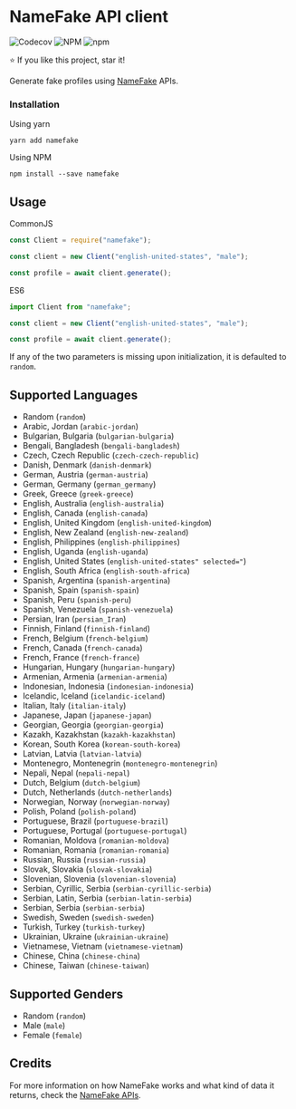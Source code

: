 # NameFake API client

![Codecov](https://img.shields.io/codecov/c/gh/WalkingPizza/namefake)
![NPM](https://img.shields.io/npm/l/namefake)
![npm](https://img.shields.io/npm/dw/namefake)

:star: If you like this project, star it!

Generate fake profiles using [NameFake](https://namefake.com/) APIs.

### Installation

Using yarn

`yarn add namefake`

Using NPM

`npm install --save namefake`

## Usage

CommonJS

```js
const Client = require("namefake");

const client = new Client("english-united-states", "male");

const profile = await client.generate();
```

ES6

```js
import Client from "namefake";

const client = new Client("english-united-states", "male");

const profile = await client.generate();
```

If any of the two parameters is missing upon initialization, it is defaulted to `random`.

## Supported Languages

- Random (`random`)
- Arabic, Jordan (`arabic-jordan`)
- Bulgarian, Bulgaria (`bulgarian-bulgaria`)
- Bengali, Bangladesh (`bengali-bangladesh`)
- Czech, Czech Republic (`czech-czech-republic`)
- Danish, Denmark (`danish-denmark`)
- German, Austria (`german-austria`)
- German, Germany (`german_germany`)
- Greek, Greece (`greek-greece`)
- English, Australia (`english-australia`)
- English, Canada (`english-canada`)
- English, United Kingdom (`english-united-kingdom`)
- English, New Zealand (`english-new-zealand`)
- English, Philippines (`english-philippines`)
- English, Uganda (`english-uganda`)
- English, United States (`english-united-states" selected="`)
- English, South Africa (`english-south-africa`)
- Spanish, Argentina (`spanish-argentina`)
- Spanish, Spain (`spanish-spain`)
- Spanish, Peru (`spanish-peru`)
- Spanish, Venezuela (`spanish-venezuela`)
- Persian, Iran (`persian_Iran`)
- Finnish, Finland (`finnish-finland`)
- French, Belgium (`french-belgium`)
- French, Canada (`french-canada`)
- French, France (`french-france`)
- Hungarian, Hungary (`hungarian-hungary`)
- Armenian, Armenia (`armenian-armenia`)
- Indonesian, Indonesia (`indonesian-indonesia`)
- Icelandic, Iceland (`icelandic-iceland`)
- Italian, Italy (`italian-italy`)
- Japanese, Japan (`japanese-japan`)
- Georgian, Georgia (`georgian-georgia`)
- Kazakh, Kazakhstan (`kazakh-kazakhstan`)
- Korean, South Korea (`korean-south-korea`)
- Latvian, Latvia (`latvian-latvia`)
- Montenegro, Montenegrin (`montenegro-montenegrin`)
- Nepali, Nepal (`nepali-nepal`)
- Dutch, Belgium (`dutch-belgium`)
- Dutch, Netherlands (`dutch-netherlands`)
- Norwegian, Norway (`norwegian-norway`)
- Polish, Poland (`polish-poland`)
- Portuguese, Brazil (`portuguese-brazil`)
- Portuguese, Portugal (`portuguese-portugal`)
- Romanian, Moldova (`romanian-moldova`)
- Romanian, Romania (`romanian-romania`)
- Russian, Russia (`russian-russia`)
- Slovak, Slovakia (`slovak-slovakia`)
- Slovenian, Slovenia (`slovenian-slovenia`)
- Serbian, Cyrillic, Serbia (`serbian-cyrillic-serbia`)
- Serbian, Latin, Serbia (`serbian-latin-serbia`)
- Serbian, Serbia (`serbian-serbia`)
- Swedish, Sweden (`swedish-sweden`)
- Turkish, Turkey (`turkish-turkey`)
- Ukrainian, Ukraine (`ukrainian-ukraine`)
- Vietnamese, Vietnam (`vietnamese-vietnam`)
- Chinese, China (`chinese-china`)
- Chinese, Taiwan (`chinese-taiwan`)

## Supported Genders

- Random (`random`)
- Male (`male`)
- Female (`female`)

## Credits

For more information on how NameFake works and what kind of data it returns, check the [NameFake APIs](https://en.namefake.com/api).